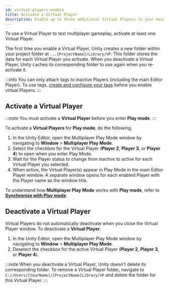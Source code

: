 ```yaml
---
id: virtual-players-enable
title: Activate a Virtual Player
description: Enable up to three additional Virtual Players to your main Editor Player in Multiplayer Play Mode.
---
```


To use a Virtual Player to test multiplayer gameplay, activate at least one Virtual Player.

The first time you enable a Virtual Player, Unity creates a new folder within your project folder at `...[ProjectName]/Library/VP`. This folder stores the data for each Virtual Player you activate. When you deactivate a Virtual Player, Unity caches its corresponding folder to use again when you re-activate it.

:::info
You can only attach tags to inactive Players (including the main Editor Player). To use tags, [create and configure your tags](../player-tags/player-tags-create.md) before you enable virtual Players.
:::

## Activate a Virtual Player

:::note
You must activate a **Virtual Player** before you enter **Play mode**.
:::

To activate a **Virtual Players** for **Play mode**, do the following.

1. In the Unity Editor, open the Multiplayer Play Mode window by navigating to **Window** > **Multiplayer Play Mode**.
2. Select the checkbox for the Virtual Player (**Player 2**, **Player 3**, or **Player 4**) to open when you enter Play Mode.
3. Wait for the Player status to change from inactive to active for each Virtual Player you selected.
4. When active, the Virtual Player(s) appear in Play Mode in the main Editor Player window. A separate window opens for each enabled Player with the Player name as the window title.

To understand how **Multiplayer Play Mode** works with **Play mode**, refer to [**Synchronize with Play mode**](../sync-play-mode.md).

## Deactivate a Virtual Player

Virtual Players do not automatically deactivate when you close the Virtual Player window.
To deactivate a **Virtual Player**.

1. In the Unity Editor, open the Multiplayer Play Mode window by navigating to **Window** > **Multiplayer Play Mode**.
2. Deselect the checkbox for the active Virtual Player (**Player 2**, **Player 3**, or **Player 4**).

:::note
When you deactivate a Virtual Player, Unity doesn't delete its corresponding folder. To remove a Virtual Player folder, navigate to `C://Users/[YourName]/[ProjectName]Library/VP` and delete the folder for this Virtual Player.
:::
